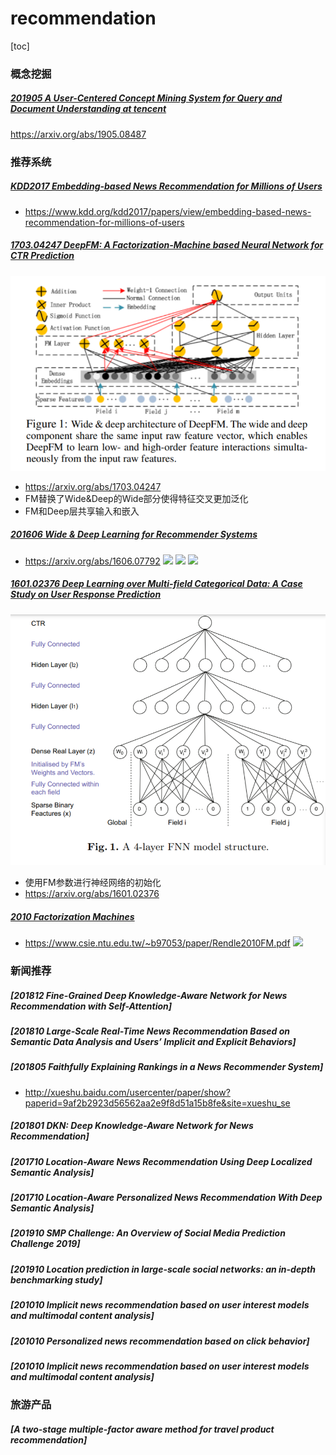 # recommendation
[toc]

### 概念挖掘
##### [201905 A User-Centered Concept Mining System for Query and Document Understanding at tencent](../resources/notes/d0001/rec_201905_A_User_Centered_Concept_Mining_System_for_Query_and_Document_Understanding_at_tencent.md)
https://arxiv.org/abs/1905.08487


### 推荐系统

##### [KDD2017 Embedding-based News Recommendation for Millions of Users](../resources/notes/d0001/rec_kdd2017_news.md)
- https://www.kdd.org/kdd2017/papers/view/embedding-based-news-recommendation-for-millions-of-users

##### [1703.04247 DeepFM: A Factorization-Machine based Neural Network for CTR Prediction](../resources/notes/d0001/rec_deepFM.md)
![](../source/images/505750202102501703.png)
- https://arxiv.org/abs/1703.04247
- FM替换了Wide&Deep的Wide部分使得特征交叉更加泛化
- FM和Deep层共享输入和嵌入

##### [201606  Wide & Deep Learning for Recommender Systems](../resources/notes/d0001/rec_201606_Wide__Deep_Learning_for_Recommender_Systems.md)
- https://arxiv.org/abs/1606.07792
![](../resources/images/d0001/03202340518206523405.png)
![](../resources/images/d0001/03202150519206161505.png)
![](../resources/images/d0001/03202030519206210305.png)

##### [1601.02376 Deep Learning over Multi-field Categorical Data: A Case Study on User Response Prediction](../resources/notes/d0001/rec_1601_FNN.md)
![](../source/images/383838202102381903.png)
- 使用FM参数进行神经网络的初始化
- https://arxiv.org/abs/1601.02376


##### [2010 Factorization Machines](../resources/notes/d0001/rec_2010_Factorization_Machines.md)
- https://www.csie.ntu.edu.tw/~b97053/paper/Rendle2010FM.pdf
![](../resources/images/d0001/03202570520206385705.png)

### 新闻推荐

##### [201812 Fine-Grained Deep Knowledge-Aware Network for News Recommendation with Self-Attention]

##### [201810 Large-Scale Real-Time News Recommendation Based on Semantic Data Analysis and Users’ Implicit and Explicit Behaviors]

##### [201805 Faithfully Explaining Rankings in a News Recommender System]
- http://xueshu.baidu.com/usercenter/paper/show?paperid=9af2b2923d56562aa2e9f8d51a15b8fe&site=xueshu_se

##### [201801 DKN: Deep Knowledge-Aware Network for News Recommendation]

##### [201710 Location-Aware News Recommendation Using Deep Localized Semantic Analysis]

##### [201710 Location-Aware Personalized News Recommendation With Deep Semantic Analysis]

##### [201910 SMP Challenge: An Overview of Social Media Prediction Challenge 2019]

##### [201910 Location prediction in large-scale social networks: an in-depth benchmarking study]

##### [201010 Implicit news recommendation based on user interest models and multimodal content analysis]

##### [201010 Personalized news recommendation based on click behavior]

##### [201010 Implicit news recommendation based on user interest models and multimodal content analysis]

### 旅游产品
##### [A two-stage multiple-factor aware method for travel product recommendation]


